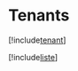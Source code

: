 # Tenants

[!include[tenant](tenants.tenant.autogen.md)]

[!include[liste](tenants.liste.autogen.md)]





































































































































